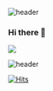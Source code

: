

![header](https://capsule-render.vercel.app/api?type=waving&color=auto&height=220&section=header&text=s0meee&fontSize=60&fontColor=#FFFFFF)

### Hi there 👋
<img src="https://github-readme-stats.vercel.app/api/top-langs/?username=s0meee&theme=dracula&exclude_repo=clone-web-scrapper,clone-zoom&hide=Procfile&layout=compact&langs_count=8"/>

![header](https://capsule-render.vercel.app/api?type=waving&color=auto&height=120&animation=fadeIn&section=footer&text=👩🏻‍💻&fontAlign=70)

[![Hits](https://hits.seeyoufarm.com/api/count/incr/badge.svg?url=https%3A%2F%2Fgithub.com%2Fs0meee%2Fhit-counter&count_bg=%23D8B8F6&title_bg=%23EEA8F0&icon=reddit.svg&icon_color=%23F3F1F6&title=hits&edge_flat=false)](https://hits.seeyoufarm.com)
